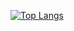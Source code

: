 

[![Top Langs](https://github-readme-stats.vercel.app/api/top-langs/?username=alexKudryavtsev-web&layout=compact)](https://github.com/anuraghazra/github-readme-stats)
